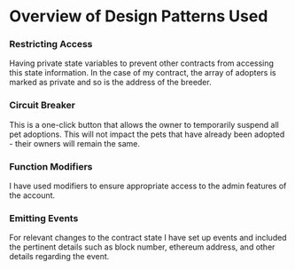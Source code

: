 # Overview of Design Patterns Used 

### Restricting Access
Having private state variables to prevent other contracts from accessing this state information. In the case of my contract, the array of adopters is marked as private and so is the address of the breeder.

### Circuit Breaker
This is a one-click button that allows the owner to temporarily suspend all pet adoptions. This will not impact the pets that have already been adopted - their owners will remain the same.

### Function Modifiers
I have used modifiers to ensure appropriate access to the admin features of the account.

### Emitting Events
For relevant changes to the contract state I have set up events and included the pertinent details such as block number, ethereum address, and other details regarding the event.